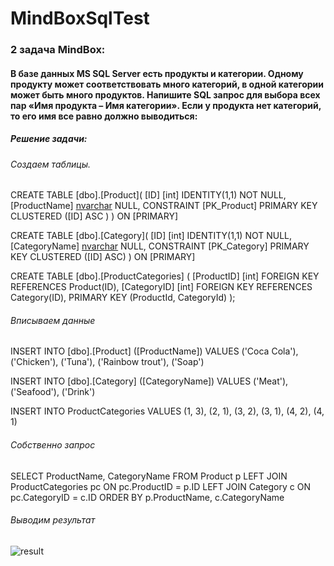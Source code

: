 # MindBoxSqlTest

### 2 задача MindBox:

#### В базе данных MS SQL Server есть продукты и категории. Одному продукту может соответствовать много категорий, в одной категории может быть много продуктов. Напишите SQL запрос для выбора всех пар «Имя продукта – Имя категории». Если у продукта нет категорий, то его имя все равно должно выводиться:

##### Решение задачи:

###### Создаем таблицы.

CREATE TABLE [dbo].[Product](
	[ID] [int] IDENTITY(1,1) NOT NULL,
	[ProductName] [nvarchar](255) NULL,
 CONSTRAINT [PK_Product] PRIMARY KEY CLUSTERED 
([ID] ASC ) ) ON [PRIMARY]

CREATE TABLE [dbo].[Category](
	[ID] [int] IDENTITY(1,1) NOT NULL,
	[CategoryName] [nvarchar](255) NULL,
 CONSTRAINT [PK_Category] PRIMARY KEY CLUSTERED 
([ID] ASC) ) ON [PRIMARY]

CREATE TABLE [dbo].[ProductCategories] (
	[ProductID] [int] FOREIGN KEY REFERENCES Product(ID),
	[CategoryID] [int] FOREIGN KEY REFERENCES Category(ID),
	PRIMARY KEY (ProductId, CategoryId)
);

###### Вписываем данные
INSERT INTO [dbo].[Product]
           ([ProductName])
     VALUES
           ('Coca Cola'),
           ('Chicken'),
           ('Tuna'),
           ('Rainbow trout'),
           ('Soap')

INSERT INTO [dbo].[Category]
           ([CategoryName])
     VALUES
           ('Meat'),
           ('Seafood'),
           ('Drink')

INSERT INTO ProductCategories
VALUES
	(1, 3),
	(2, 1),
	(3, 2),
    (3, 1),
    (4, 2),
    (4, 1)
 
###### Собственно запрос 

SELECT ProductName, CategoryName 
FROM Product p
LEFT JOIN ProductCategories pc ON pc.ProductID = p.ID
LEFT JOIN Category c ON pc.CategoryID = c.ID
ORDER BY p.ProductName, c.CategoryName

 ###### Выводим результат
![result](https://github.com/AstemirMamhegov/MindBoxSqlTest/assets/64645245/10f13a8a-6abc-4f82-b63d-9e1b173e6623)

